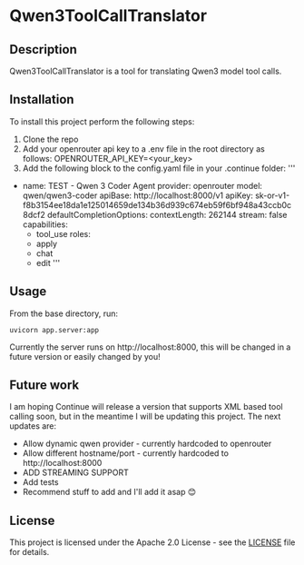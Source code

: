 # Qwen3ToolCallTranslator

## Description
Qwen3ToolCallTranslator is a tool for translating Qwen3 model tool calls.

## Installation
To install this project perform the following steps:
1. Clone the repo
2. Add your openrouter api key to a .env file in the root directory as follows:
    OPENROUTER_API_KEY=<your_key>
3. Add the following block to the config.yaml file in your .continue folder:
'''
  - name: TEST - Qwen 3 Coder Agent
    provider: openrouter
    model: qwen/qwen3-coder
    apiBase: http://localhost:8000/v1
    apiKey: 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
    defaultCompletionOptions:
      contextLength: 262144
      stream: false
    capabilities:
      - tool_use
    roles:
      - apply
      - chat
      - edit
'''

## Usage
From the base directory, run:
```
uvicorn app.server:app
```
Currently the server runs on http://localhost:8000, this will be changed in a future version or easily changed by you!

## Future work
I am hoping Continue will release a version that supports XML based tool calling soon, but in the meantime I will be updating this project. The next updates are:
- Allow dynamic qwen provider - currently hardcoded to openrouter
- Allow different hostname/port - currently hardcoded to http://localhost:8000
- ADD STREAMING SUPPORT
- Add tests
- Recommend stuff to add and I'll add it asap 😊

## License
This project is licensed under the Apache 2.0 License - see the [LICENSE](LICENSE) file for details.